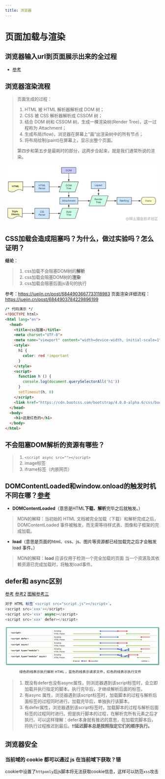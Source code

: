 ```yaml
---
title: 浏览器
---
```


# 页面加载与渲染

## 浏览器输入url到页面展示出来的全过程
- [参考](https://blog.csdn.net/cute_ming/article/details/124364783?ops_request_misc=%257B%2522request%255Fid%2522%253A%2522166640878316782248545658%2522%252C%2522scm%2522%253A%252220140713.130102334..%2522%257D&amp;request_id=166640878316782248545658&amp;biz_id=0&amp;utm_medium=distribute.pc_search_result.none-task-blog-2~blog~top_click~default-2-124364783-null-null.nonecase&amp;utm_term=%E8%BE%93%E5%85%A5url%E5%88%B0%E6%98%BE%E7%A4%BA%E7%9A%84%E5%85%A8%E8%BF%87%E7%A8%8B&amp;spm=1018.2226.3001.4450)

## 浏览器渲染流程
> 页面生成的过程：
> 1. HTML 被 HTML 解析器解析成 DOM 树；
> 2. CSS  被 CSS 解析器解析成 CSSOM 树；
> 3. 结合 DOM 树和 CSSOM 树，生成一棵渲染树(Render Tree)，这一过程称为 Attachment；
> 4. 生成布局(flow)，浏览器在屏幕上“画”出渲染树中的所有节点；
> 5. 将布局绘制(paint)在屏幕上，显示出整个页面。
>
> 第四步和第五步是最耗时的部分，这两步合起来，就是我们通常所说的渲染。

![图解](./assets/load_render.png)


## CSS加载会造成阻塞吗？为什么，做过实验吗？怎么证明？

**结论**：

> 1. css加载不会阻塞DOM树的**解析**
> 2. css加载会阻塞DOM树的**渲染**
> 3. css加载会阻塞后面js语句的执行

参考：https://juejin.cn/post/6844903667733118983
页面渲染详细流程：https://juejin.cn/post/6844903784229896199

```html
/* 代码演示 */
<!DOCTYPE html>
<html lang="en">
  <head>
    <title>css阻塞</title>
    <meta charset="UTF-8">
    <meta name="viewport" content="width=device-width, initial-scale=1">
    <style>
      h1 {
        color: red !important
      }
    </style>
    <script>
      function h () {
        console.log(document.querySelectorAll('h1'))
      }
      setTimeout(h, 0)
    </script>
    <link href="https://cdn.bootcss.com/bootstrap/4.0.0-alpha.6/css/bootstrap.css" rel="stylesheet">
  </head>
  <body>
    <h1>这是红色的</h1>
  </body>
</html>
```

## 不会阻塞DOM解析的资源有哪些？

> 1. `<script async src=""></script>`
> 2. image标签
> 3. iframe标签（内嵌网页）

## DOMContentLoaded和window.onload的触发时机不同在哪？[参考](https://juejin.cn/post/6844903623583891469)

- **DOMContentLoaded**（意思是HTML**下载、解析**完毕之后就触发。）
> MDN的解释：当初始的 HTML 文档被完全加载（下载）和解析完成之后，DOMContentLoaded 事件被触发，而无需等待样式表、图像和子框架的完成加载。

- **load**（意思是页面的html、css、js、图片等资源都已经加载完之后才会触发 load 事件。）
> MDN的解释：**load** 应该仅用于检测一个完全加载的页面 当一个资源及其依赖资源已完成加载时，将触发load事件。

## defer和 async区别

[参考](https://juejin.cn/post/6992371218481414152) [参考2](https://juejin.cn/post/6894629999215640583) [图解参考三](https://www.growingwiththeweb.com/2014/02/async-vs-defer-attributes.html)

```js
对于 HTML 标签`<script src="script.js"></script>`。
<script src='xxx'></script>
<script src='xxx' async></script>
<script src='xxx' defer></script>
```
![图解](./assets/async_defer.png)
> 1. 既没有defer也没有async属性，则浏览器遇到该script标签时，会立即加载并执行指定的脚本。执行完毕后，才继续解析后面的标签。
> 2. 有async 属性，浏览器遇到该script标签时，加载脚本的过程与解析后面标签的过程同时进行。加载完毕后，单独执行该脚本。
> 3. 有defer属性，浏览器遇到该script标签时，加载脚本的过程与解析后面标签的过程同时进行。但是执行脚本的过程，在解析完所有元素之后才执行。可以这样理解：defer本身就有推迟的意思，在加载完脚本后，将执行过程推迟到最后。❗❗**延迟脚本总是按照指定它们的顺序执行。**



## 浏览器安全

### 当前域的 cookie 都可以通过 js 在当前域下获取？错

cookie中设置了`httponly`后js脚本将无法获取cookie信息，这样可以防范`xss`攻击